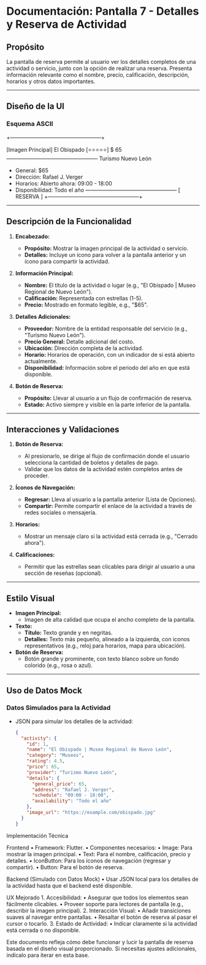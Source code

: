 # Documentación: Pantalla 7 - Detalles y Reserva de Actividad

## **Propósito**

La pantalla de reserva permite al usuario ver los detalles completos de una actividad o servicio, junto con la opción de realizar una reserva. Presenta información relevante como el nombre, precio, calificación, descripción, horarios y otros datos importantes.

---

## **Diseño de la UI**

### Esquema ASCII

+—————————————————+

[Imagen Principal]
El Obispado
[⭐⭐⭐⭐⭐]
$ 65
—————————————————
Turismo Nuevo León

- General: $65
- Dirección: Rafael J. Verger
- Horarios: Abierto ahora: 09:00 - 18:00
- Disponibilidad: Todo el año
  —————————————————
  [ RESERVA ]
  +—————————————————+

---

## **Descripción de la Funcionalidad**

1. **Encabezado:**

   - **Propósito:** Mostrar la imagen principal de la actividad o servicio.
   - **Detalles:** Incluye un ícono para volver a la pantalla anterior y un ícono para compartir la actividad.

2. **Información Principal:**

   - **Nombre:** El título de la actividad o lugar (e.g., "El Obispado | Museo Regional de Nuevo León").
   - **Calificación:** Representada con estrellas (1-5).
   - **Precio:** Mostrado en formato legible, e.g., "$65".

3. **Detalles Adicionales:**

   - **Proveedor:** Nombre de la entidad responsable del servicio (e.g., "Turismo Nuevo León").
   - **Precio General:** Detalle adicional del costo.
   - **Ubicación:** Dirección completa de la actividad.
   - **Horario:** Horarios de operación, con un indicador de si está abierto actualmente.
   - **Disponibilidad:** Información sobre el periodo del año en que está disponible.

4. **Botón de Reserva:**
   - **Propósito:** Llevar al usuario a un flujo de confirmación de reserva.
   - **Estado:** Activo siempre y visible en la parte inferior de la pantalla.

---

## **Interacciones y Validaciones**

1. **Botón de Reserva:**

   - Al presionarlo, se dirige al flujo de confirmación donde el usuario selecciona la cantidad de boletos y detalles de pago.
   - Validar que los datos de la actividad estén completos antes de proceder.

2. **Íconos de Navegación:**

   - **Regresar:** Lleva al usuario a la pantalla anterior (Lista de Opciones).
   - **Compartir:** Permite compartir el enlace de la actividad a través de redes sociales o mensajería.

3. **Horarios:**

   - Mostrar un mensaje claro si la actividad está cerrada (e.g., "Cerrado ahora").

4. **Calificaciones:**
   - Permitir que las estrellas sean clicables para dirigir al usuario a una sección de reseñas (opcional).

---

## **Estilo Visual**

- **Imagen Principal:**
  - Imagen de alta calidad que ocupa el ancho completo de la pantalla.
- **Texto:**
  - **Título:** Texto grande y en negritas.
  - **Detalles:** Texto más pequeño, alineado a la izquierda, con iconos representativos (e.g., reloj para horarios, mapa para ubicación).
- **Botón de Reserva:**
  - Botón grande y prominente, con texto blanco sobre un fondo colorido (e.g., rosa o azul).

---

## **Uso de Datos Mock**

### **Datos Simulados para la Actividad**

- JSON para simular los detalles de la actividad:
  ```json
  {
    "activity": {
      "id": 1,
      "name": "El Obispado | Museo Regional de Nuevo León",
      "category": "Museos",
      "rating": 4.5,
      "price": 65,
      "provider": "Turismo Nuevo León",
      "details": {
        "general_price": 65,
        "address": "Rafael J. Verger",
        "schedule": "09:00 - 18:00",
        "availability": "Todo el año"
      },
      "image_url": "https://example.com/obispado.jpg"
    }
  }
  ```

Implementación Técnica

Frontend
• Framework: Flutter.
• Componentes necesarios:
• Image: Para mostrar la imagen principal.
• Text: Para el nombre, calificación, precio y detalles.
• IconButton: Para los íconos de navegación (regresar y compartir).
• Button: Para el botón de reserva.

Backend (Simulado con Datos Mock)
• Usar JSON local para los detalles de la actividad hasta que el backend esté disponible.

UX Mejorado 1. Accesibilidad:
• Asegurar que todos los elementos sean fácilmente clicables.
• Proveer soporte para lectores de pantalla (e.g., describir la imagen principal). 2. Interacción Visual:
• Añadir transiciones suaves al navegar entre pantallas.
• Resaltar el botón de reserva al pasar el cursor o tocarlo. 3. Estado de Actividad:
• Indicar claramente si la actividad está cerrada o no disponible.

Este documento refleja cómo debe funcionar y lucir la pantalla de reserva basada en el diseño visual proporcionado. Si necesitas ajustes adicionales, indícalo para iterar en esta base.
